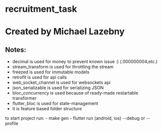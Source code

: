 # recruitment_task
# Created by Michael Lazebny

## Notes:
- decimal is used for money to prevent known issue :) (.000000004,etc.)
- stream_transform is used for throttling the stream 
- freezed is used for immutable models
- retrofit is used for api calls
- web_socket_channel is used for websockets api
- json_serializable is used for serializing JSON
- bloc_concurrency is used because of ready-made restartable transformer
- flutter_bloc is used for state-management
- it is feature based folder structure

to start project run:
    - make gen
    - flutter run (android, ios) --debug or --profile
